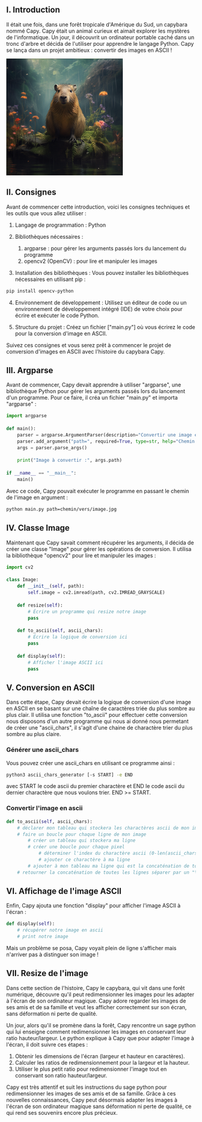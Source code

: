 ## I. Introduction

Il était une fois, dans une forêt tropicale d'Amérique du Sud, un capybara nommé Capy. Capy était un animal curieux et aimait explorer les mystères de l'informatique. Un jour, il découvrit un ordinateur portable caché dans un tronc d'arbre et décida de l'utiliser pour apprendre le langage Python. Capy se lança dans un projet ambitieux : convertir des images en ASCII !

![Capy Capy](assets/capy.png)

## II. Consignes
Avant de commencer cette introduction, voici les consignes techniques et les outils que vous allez utiliser :
1.  Langage de programmation : Python

2.  Bibliothèques nécessaires :
    1.	argparse : pour gérer les arguments passés lors du lancement du programme
    2.	opencv2 (OpenCV) : pour lire et manipuler les images

3.  Installation des bibliothèques :
		Vous pouvez installer les bibliothèques nécessaires en utilisant pip :
```sh
pip install opencv-python
```

4.	Environnement de développement :
		Utilisez un éditeur de code ou un environnement de développement intégré (IDE) de votre choix pour écrire et exécuter le code Python.

5.	Structure du projet :
		Créez un fichier ["main.py"] où vous écrirez le code pour la conversion d'image en ASCII.

Suivez ces consignes et vous serez prêt à commencer le projet de conversion d'images en ASCII avec l'histoire du capybara Capy.

## III. Argparse

Avant de commencer, Capy devait apprendre à utiliser "argparse", une bibliothèque Python pour gérer les arguments passés lors du lancement d'un programme. Pour ce faire, il créa un fichier "main.py" et importa "argparse" :

```py
import argparse

def main():
    parser = argparse.ArgumentParser(description="Convertir une image en ASCII")
    parser.add_argument("path=", required=True, type=str, help="Chemin vers l'image à convertir")
    args = parser.parse_args()

    print("Image à convertir :", args.path)

if __name__ == "__main__":
    main()
```

Avec ce code, Capy pouvait exécuter le programme en passant le chemin de l'image en argument :

```sh
python main.py path=chemin/vers/image.jpg
```

## IV. Classe Image

Maintenant que Capy savait comment récupérer les arguments, il décida de créer une classe "Image" pour gérer les opérations de conversion. Il utilisa la bibliothèque "opencv2" pour lire et manipuler les images :

```py
import cv2

class Image:
    def __init__(self, path):
        self.image = cv2.imread(path, cv2.IMREAD_GRAYSCALE)

    def resize(self):
        # Écrire un programme qui resize notre image
        pass

    def to_ascii(self, ascii_chars):
        # Écrire la logique de conversion ici
        pass

    def display(self):
        # Afficher l'image ASCII ici
        pass
```

## V. Conversion en ASCII

Dans cette étape, Capy devait écrire la logique de conversion d'une image en ASCII en se basant sur une chaîne de caractères triée du plus sombre au plus clair. Il utilisa une fonction "to_ascii" pour effectuer cette conversion nous disposons d'un autre programme qui nous ai donné nous permetant de créer une "ascii_chars", il s'agit d'une chaine de charactère trier du plus sombre au plus claire.

### Générer une ascii_chars

Vous pouvez créer une ascii_chars en utilisant ce programme ainsi :

```sh
python3 ascii_chars_generator [-s START] -e END
```

avec START le code ascii du premier charactère et END le code ascii du dernier charactère que nous voulons trier.
END >= START.

### Convertir l'image en ascii

```py
def to_ascii(self, ascii_chars):
    # déclarer mon tableau qui stockera les charactères ascii de mon image
    # faire un boucle pour chaque ligne de mon image
        # créer un tableau qui stockera ma ligne
        # créer une boucle pour chaque pixel
            # déterminer l'index du charactère ascii (0-len(ascii_chars)) utiliser en fonction de la couleur (une valeur de 0-255)
            # ajouter ce charactère à ma ligne
        # ajouter à mon tableau ma ligne qui est la concaténation de tous les charactères de ma ligne
    # retourner la concaténation de toutes les lignes séparer par un "\n"
```

## VI. Affichage de l'image ASCII

Enfin, Capy ajouta une fonction "display" pour afficher l'image ASCII à l'écran :

```py
def display(self):
    # récupérer notre image en ascii
    # print notre image
```

Mais un problème se posa, Capy voyait plein de ligne s'afficher mais n'arriver pas à distinguer son image !

## VII. Resize de l'image

Dans cette section de l'histoire, Capy le capybara, qui vit dans une forêt numérique, découvre qu'il peut redimensionner les images pour les adapter à l'écran de son ordinateur magique. Capy adore regarder les images de ses amis et de sa famille et veut les afficher correctement sur son écran, sans déformation ni perte de qualité.

Un jour, alors qu'il se promène dans la forêt, Capy rencontre un sage python qui lui enseigne comment redimensionner les images en conservant leur ratio hauteur/largeur. Le python explique à Capy que pour adapter l'image à l'écran, il doit suivre ces étapes :

1.  Obtenir les dimensions de l'écran (largeur et hauteur en caractères).
2.  Calculer les ratios de redimensionnement pour la largeur et la hauteur.
3.  Utiliser le plus petit ratio pour redimensionner l'image tout en conservant son ratio hauteur/largeur.

Capy est très attentif et suit les instructions du sage python pour redimensionner les images de ses amis et de sa famille. Grâce à ces nouvelles connaissances, Capy peut désormais adapter les images à l'écran de son ordinateur magique sans déformation ni perte de qualité, ce qui rend ses souvenirs encore plus précieux.